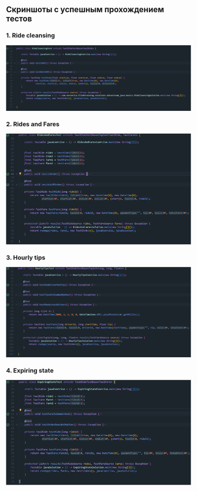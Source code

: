 ## Скриншоты с успешным прохождением тестов

### 1. Ride cleansing
![RideCleansing](/6408_КозловНМ_БД_ЛР4/assets/RideCleansing.png)

### 2. Rides and Fares
![RidesAndFares](/6408_КозловНМ_БД_ЛР4/assets/RidesAndFares.png)

### 3. Hourly tips
![HourlyTips](/6408_КозловНМ_БД_ЛР4/assets/HourlyTips.png)

### 4. Expiring state
![ExpiringState](/6408_КозловНМ_БД_ЛР4/assets/ExpiringState.png)
